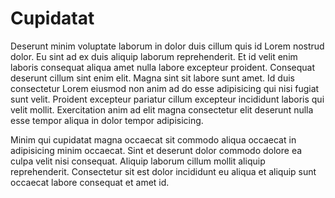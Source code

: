 # Cupidatat

Deserunt minim voluptate laborum in dolor duis cillum quis id Lorem nostrud dolor. Eu sint ad ex duis aliquip laborum reprehenderit. Et id velit enim laboris consequat aliqua amet nulla labore excepteur proident. Consequat deserunt cillum sint enim elit. Magna sint sit labore sunt amet. Id duis consectetur Lorem eiusmod non anim ad do esse adipisicing qui nisi fugiat sunt velit. Proident excepteur pariatur cillum excepteur incididunt laboris qui velit mollit. Exercitation anim ad elit magna consectetur elit deserunt nulla esse tempor aliqua in dolor tempor adipisicing.

Minim qui cupidatat magna occaecat sit commodo aliqua occaecat in adipisicing minim occaecat. Sint et deserunt dolor commodo dolore ea culpa velit nisi consequat. Aliquip laborum cillum mollit aliquip reprehenderit. Consectetur sit est dolor incididunt eu aliqua et aliquip sunt occaecat labore consequat et amet id.
